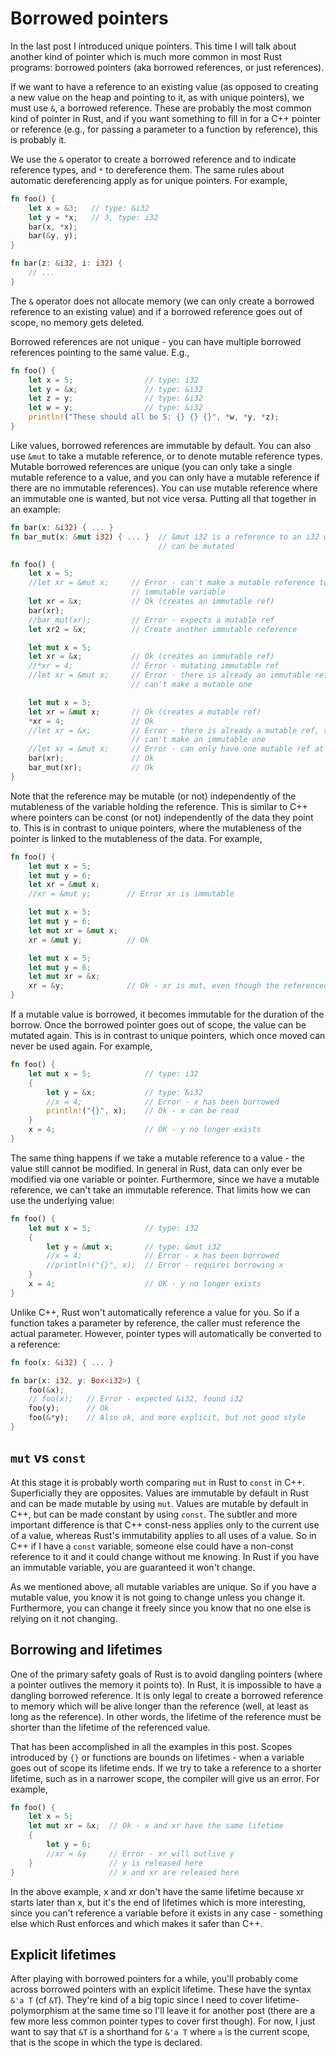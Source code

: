 # Borrowed pointers

In the last post I introduced unique pointers. This time I will talk about
another kind of pointer which is much more common in most Rust programs:
borrowed pointers (aka borrowed references, or just references).

If we want to have a reference to an existing value (as opposed to creating a
new value on the heap and pointing to it, as with unique pointers), we must use
`&`, a borrowed reference. These are probably the most common kind of pointer in
Rust, and if you want something to fill in for a C++ pointer or reference (e.g.,
for passing a parameter to a function by reference), this is probably it.

We use the `&` operator to create a borrowed reference and to indicate reference
types, and `*` to dereference them. The same rules about automatic dereferencing
apply as for unique pointers. For example,

```rust
fn foo() {
    let x = &3;   // type: &i32
    let y = *x;   // 3, type: i32
    bar(x, *x);
    bar(&y, y);
}

fn bar(z: &i32, i: i32) {
    // ...
}
```

The `&` operator does not allocate memory (we can only create a borrowed
reference to an existing value) and if a borrowed reference goes out of scope,
no memory gets deleted.

Borrowed references are not unique - you can have multiple borrowed references
pointing to the same value. E.g.,

```rust
fn foo() {
    let x = 5;                // type: i32
    let y = &x;               // type: &i32
    let z = y;                // type: &i32
    let w = y;                // type: &i32
    println!("These should all be 5: {} {} {}", *w, *y, *z);
}
```

Like values, borrowed references are immutable by default. You can also use
`&mut` to take a mutable reference, or to denote mutable reference types.
Mutable borrowed references are unique (you can only take a single mutable
reference to a value, and you can only have a mutable reference if there are no
immutable references). You can use mutable reference where an immutable one is
wanted, but not vice versa. Putting all that together in an example:

```rust
fn bar(x: &i32) { ... }
fn bar_mut(x: &mut i32) { ... }  // &mut i32 is a reference to an i32 which
                                 // can be mutated

fn foo() {
    let x = 5;
    //let xr = &mut x;     // Error - can't make a mutable reference to an
                           // immutable variable
    let xr = &x;           // Ok (creates an immutable ref)
    bar(xr);
    //bar_mut(xr);         // Error - expects a mutable ref
    let xr2 = &x;          // Create another immutable reference

    let mut x = 5;
    let xr = &x;           // Ok (creates an immutable ref)
    //*xr = 4;             // Error - mutating immutable ref
    //let xr = &mut x;     // Error - there is already an immutable ref, so we
                           // can't make a mutable one

    let mut x = 5;
    let xr = &mut x;       // Ok (creates a mutable ref)
    *xr = 4;               // Ok
    //let xr = &x;         // Error - there is already a mutable ref, so we
                           // can't make an immutable one
    //let xr = &mut x;     // Error - can only have one mutable ref at a time
    bar(xr);               // Ok
    bar_mut(xr);           // Ok
}
```

Note that the reference may be mutable (or not) independently of the mutableness
of the variable holding the reference. This is similar to C++ where pointers can
be const (or not) independently of the data they point to. This is in contrast
to unique pointers, where the mutableness of the pointer is linked to the
mutableness of the data. For example,

```rust
fn foo() {
    let mut x = 5;
    let mut y = 6;
    let xr = &mut x;
    //xr = &mut y;        // Error xr is immutable

    let mut x = 5;
    let mut y = 6;
    let mut xr = &mut x;
    xr = &mut y;          // Ok

    let mut x = 5;
    let mut y = 6;
    let mut xr = &x;
    xr = &y;              // Ok - xr is mut, even though the referenced data is not
}
```

If a mutable value is borrowed, it becomes immutable for the duration of the
borrow. Once the borrowed pointer goes out of scope, the value can be mutated
again. This is in contrast to unique pointers, which once moved can never be
used again. For example,

```rust
fn foo() {
    let mut x = 5;            // type: i32
    {
        let y = &x;           // type: &i32
        //x = 4;              // Error - x has been borrowed
        println!("{}", x);    // Ok - x can be read
    }
    x = 4;                    // OK - y no longer exists
}
```

The same thing happens if we take a mutable reference to a value - the value
still cannot be modified. In general in Rust, data can only ever be modified via
one variable or pointer. Furthermore, since we have a mutable reference, we
can't take an immutable reference. That limits how we can use the underlying
value:

```rust
fn foo() {
    let mut x = 5;            // type: i32
    {
        let y = &mut x;       // type: &mut i32
        //x = 4;              // Error - x has been borrowed
        //println!("{}", x);  // Error - requires borrowing x
    }
    x = 4;                    // OK - y no longer exists
}
```

Unlike C++, Rust won't automatically reference a value for you. So if a function
takes a parameter by reference, the caller must reference the actual parameter.
However, pointer types will automatically be converted to a reference:

```rust
fn foo(x: &i32) { ... }

fn bar(x: i32, y: Box<i32>) {
    foo(&x);
    // foo(x);   // Error - expected &i32, found i32
    foo(y);      // Ok
    foo(&*y);    // Also ok, and more explicit, but not good style
}
```

## `mut` vs `const`

At this stage it is probably worth comparing `mut` in Rust to `const` in C++.
Superficially they are opposites. Values are immutable by default in Rust and
can be made mutable by using `mut`. Values are mutable by default in C++, but
can be made constant by using `const`. The subtler and more important difference
is that C++ const-ness applies only to the current use of a value, whereas
Rust's immutability applies to all uses of a value. So in C++ if I have a
`const` variable, someone else could have a non-const reference to it and it
could change without me knowing. In Rust if you have an immutable variable, you
are guaranteed it won't change.

As we mentioned above, all mutable variables are unique. So if you have a
mutable value, you know it is not going to change unless you change it.
Furthermore, you can change it freely since you know that no one else is relying
on it not changing.

## Borrowing and lifetimes

One of the primary safety goals of Rust is to avoid dangling pointers (where a
pointer outlives the memory it points to). In Rust, it is impossible to have a
dangling borrowed reference. It is only legal to create a borrowed reference to
memory which will be alive longer than the reference (well, at least as long as
the reference). In other words, the lifetime of the reference must be shorter
than the lifetime of the referenced value.

That has been accomplished in all the examples in this post. Scopes introduced
by `{}` or functions are bounds on lifetimes - when a variable goes out of scope
its lifetime ends. If we try to take a reference to a shorter lifetime, such as
in a narrower scope, the compiler will give us an error. For example,

```rust
fn foo() {
    let x = 5;
    let mut xr = &x;  // Ok - x and xr have the same lifetime
    {
        let y = 6;
        //xr = &y     // Error - xr will outlive y
    }                 // y is released here
}                     // x and xr are released here
```

In the above example, x and xr don't have the same lifetime because xr starts
later than x, but it's the end of lifetimes which is more interesting, since you
can't reference a variable before it exists in any case - something else which
Rust enforces and which makes it safer than C++.

## Explicit lifetimes

After playing with borrowed pointers for a while, you'll probably come across
borrowed pointers with an explicit lifetime. These have the syntax `&'a T` (cf
`&T`). They're kind of a big topic since I need to cover lifetime-polymorphism
at the same time so I'll leave it for another post (there are a few more less
common pointer types to cover first though). For now, I just want to say that
`&T` is a shorthand for `&'a T` where `a` is the current scope, that is the
scope in which the type is declared.
